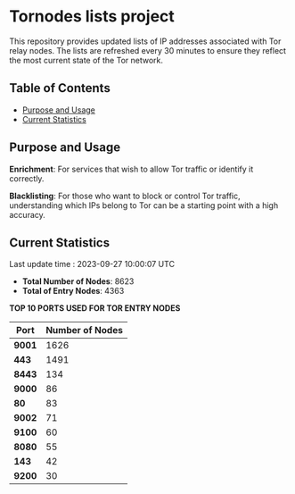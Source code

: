 # Tornodes lists project

This repository provides updated lists of IP addresses associated with Tor relay nodes. The lists are refreshed every 30 minutes to ensure they reflect the most current state of the Tor network.

## Table of Contents

- [Purpose and Usage](#purpose-and-usage)
- [Current Statistics](#current-statistics)


## Purpose and Usage

**Enrichment**: For services that wish to allow Tor traffic or identify it correctly.

**Blacklisting**: For those who want to block or control Tor traffic, understanding which IPs belong to Tor can be a starting point with a high accuracy.

## Current Statistics

Last update time : 2023-09-27 10:00:07 UTC

- **Total Number of Nodes**: 8623
- **Total of Entry Nodes**: 4363

**TOP 10 PORTS USED FOR TOR ENTRY NODES**

| **Port** | **Number of Nodes** |
|------|-----------------|
| **9001**   | 1626  |
| **443**   | 1491  |
| **8443**   | 134  |
| **9000**   | 86  |
| **80**   | 83  |
| **9002**   | 71  |
| **9100**   | 60  |
| **8080**   | 55  |
| **143**   | 42  |
| **9200**   | 30  |

